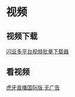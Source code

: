 # 视频

## 视频下载

[闪豆多平台视频批量下载器](https://www.52pojie.cn/thread-1722972-1-1.html)



## 看视频

[虎牙直播国际版,无广告](https://www.52pojie.cn/thread-1722904-1-1.html)

